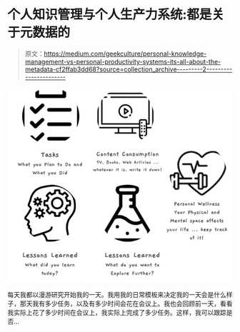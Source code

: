 # 个人知识管理与个人生产力系统:都是关于元数据的

> 原文：<https://medium.com/geekculture/personal-knowledge-management-vs-personal-productivity-systems-its-all-about-the-metadata-cf2ffab3dd68?source=collection_archive---------2----------------------->

![](img/3dc367e14287b41d847f48ee0adacedc.png)

每天我都以漫游研究开始我的一天。我用我的日常模板来决定我的一天会是什么样子，那天我有多少任务，以及有多少时间会花在会议上。我也会回顾前一天，看看我实际上花了多少时间在会议上，我实际上完成了多少任务。这样，我可以跟踪是否…